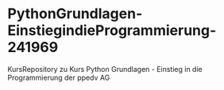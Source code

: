 # PythonGrundlagen-EinstiegindieProgrammierung-241969
KursRepository zu Kurs Python Grundlagen - Einstieg in die Programmierung der ppedv AG
